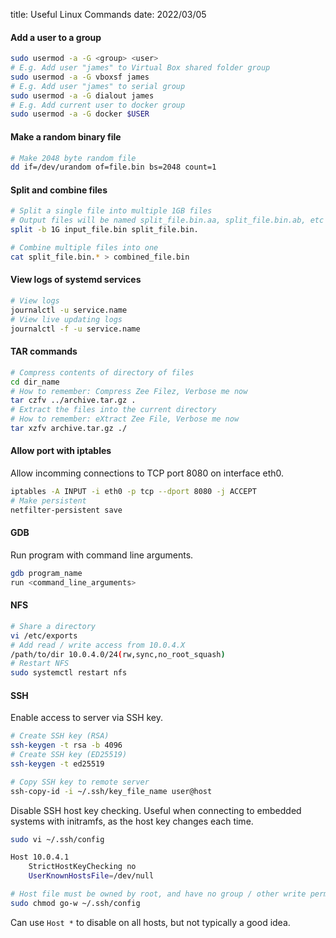 title: Useful Linux Commands
date: 2022/03/05

#### Add a user to a group
```bash
sudo usermod -a -G <group> <user>
# E.g. Add user "james" to Virtual Box shared folder group
sudo usermod -a -G vboxsf james
# E.g. Add user "james" to serial group 
sudo usermod -a -G dialout james
# E.g. Add current user to docker group
sudo usermod -a -G docker $USER
```

#### Make a random binary file
```bash
# Make 2048 byte random file
dd if=/dev/urandom of=file.bin bs=2048 count=1
```

#### Split and combine files
```bash
# Split a single file into multiple 1GB files
# Output files will be named split_file.bin.aa, split_file.bin.ab, etc
split -b 1G input_file.bin split_file.bin.

# Combine multiple files into one
cat split_file.bin.* > combined_file.bin
```

#### View logs of systemd services
```bash
# View logs
journalctl -u service.name
# View live updating logs
journalctl -f -u service.name
```

#### TAR commands
```bash
# Compress contents of directory of files 
cd dir_name
# How to remember: Compress Zee Filez, Verbose me now
tar czfv ../archive.tar.gz .
# Extract the files into the current directory
# How to remember: eXtract Zee File, Verbose me now
tar xzfv archive.tar.gz ./
```

#### Allow port with iptables
Allow incomming connections to TCP port 8080 on interface eth0.
```bash
iptables -A INPUT -i eth0 -p tcp --dport 8080 -j ACCEPT
# Make persistent
netfilter-persistent save
```

#### GDB
Run program with command line arguments.
```bash
gdb program_name
run <command_line_arguments>
```

#### NFS
```bash
# Share a directory
vi /etc/exports
# Add read / write access from 10.0.4.X
/path/to/dir 10.0.4.0/24(rw,sync,no_root_squash)
# Restart NFS
sudo systemctl restart nfs
```

#### SSH
Enable access to server via SSH key.
```bash
# Create SSH key (RSA)
ssh-keygen -t rsa -b 4096
# Create SSH key (ED25519)
ssh-keygen -t ed25519

# Copy SSH key to remote server
ssh-copy-id -i ~/.ssh/key_file_name user@host
```

Disable SSH host key checking. Useful when connecting to embedded systems with initramfs, as the host key changes each time. 
```bash
sudo vi ~/.ssh/config

Host 10.0.4.1
    StrictHostKeyChecking no
    UserKnownHostsFile=/dev/null

# Host file must be owned by root, and have no group / other write permissions
sudo chmod go-w ~/.ssh/config
```
Can use ```Host *``` to disable on all hosts, but not typically a good idea.